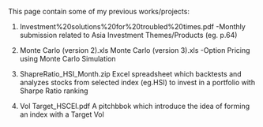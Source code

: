 This page contain some of my previous works/projects:

1) Investment%20solutions%20for%20troubled%20times.pdf
-Monthly submission related to Asia Investment Themes/Products (eg. p.64)

2) Monte Carlo (version 2).xls
Monte Carlo (version 3).xls
-Option Pricing using Monte Carlo Simulation

3) ShapreRatio_HSI_Month.zip
Excel spreadsheet which backtests and analyzes stocks from selected index (eg.HSI) to invest in a portfolio with Sharpe Ratio ranking

4) Vol Target_HSCEI.pdf
A pitchbbok which introduce the idea of forming an index with a Target Vol

